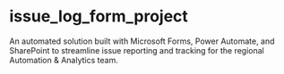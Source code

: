 # issue_log_form_project
An automated solution built with Microsoft Forms, Power Automate, and SharePoint to streamline issue reporting and tracking for the regional Automation &amp; Analytics team.
